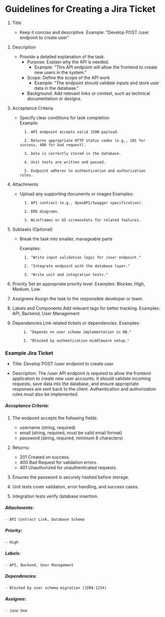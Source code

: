 # Guidelines for Creating a Jira Ticket

1. Title
    - Keep it concise and descriptive.
        Example: "Develop POST /user endpoint to create user"
2. Description
    - Provide a detailed explanation of the task.
        - Purpose: Explain why the API is needed.
            - Example: "This API endpoint will allow the frontend to create new users in the system."
        - Scope: Define the scope of the API work
            - Example: "The endpoint should validate inputs and store user data in the database."
        - Background: Add relevant links or context, such as technical documentation or designs. 

3. Acceptance Criteria 
    - Specify clear conditions for task completion        
        Example:
            
            1. API endpoint accepts valid JSON payload.
            
            2. Returns appropriate HTTP status codes (e.g., 201 for success, 400 for bad request).
            
            3. Data is correctly stored in the database.

            4. Unit tests are written and passed.

            5. Endpoint adheres to authentication and authorization rules.      

4. Attachments
    - Upload any supporting documents or images
        Examples:
            
            1. API contract (e.g., OpenAPI/Swagger specification).

            2. ERD diagrams.

            3. Wireframes or UI screenshots for related features.

5. Subtasks (Optional)            
    - Break the task into smaller, manageable parts
        
        Examples:

            1. "Write input validation logic for /user endpoint."

            2. "Integrate endpoint with the database layer."

            3. "Write unit and integration tests."            
6. Priority
    Set an appropriate priority level.
        Examples: Blocker, High, Medium, Low.

7. Assignees
    Assign the task to the responsible developer or team.          

8. Labels and Components
    Add relevant tags for better tracking.
        Examples: API, Backend, User Management

9. Dependencies
    Link related tickets or dependencies.
        Examples:
            
            1. "Depends on user schema implementation in DB."

            2. "Blocked by authentication middleware setup."


### Example Jira Ticket
- Title: Develop POST /user endpoint to create user

- Description: The /user API endpoint is required to allow the frontend application to create new user accounts. It should validate incoming requests, save data into the database, and ensure appropriate responses are sent back to the client. Authentication and authorization rules must also be implemented.

##### Acceptance Criteria:

1. The endpoint accepts the following fields:
    - username (string, required)
    - email (string, required, must be valid email format)
    - password (string, required, minimum 8 characters)

2. Returns:
    - 201 Created on success.
    - 400 Bad Request for validation errors.
    - 401 Unauthorized for unauthenticated requests.

3. Ensures the password is securely hashed before storage.

4. Unit tests cover validation, error handling, and success cases.

5. Integration tests verify database insertion.

##### Attachments: 
    - API Contract Link, Database Schema
##### Priority: 
    - High
##### Labels: 
    - API, Backend, User Management
##### Dependencies: 
    - Blocked by user schema migration (JIRA-1234)
##### Assignee: 
    - Jane Doe